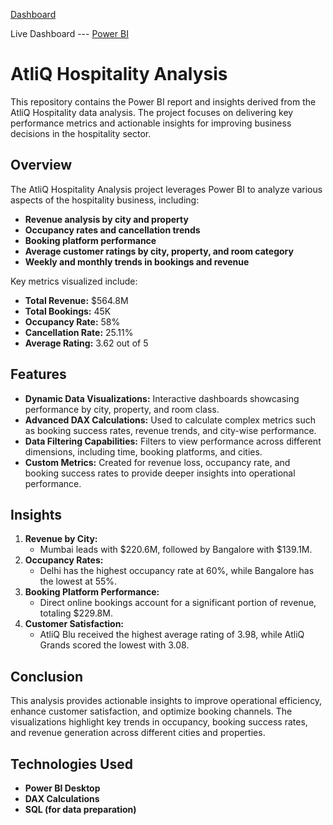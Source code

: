 

[Dashboard](https://github.com/Chatterjee18/AtliQ-Hospitality-Analysis/blob/b522210341792a592a583582a7ef631bca3d8122/AtliQ%20Hospitality%20Analysis.pdf)

Live Dashboard --- [Power BI](https://app.powerbi.com/groups/me/reports/41782a70-1841-4670-b096-92763a511ae1/34c71cfc0c8045a3831a?experience=power-bi)

# AtliQ Hospitality Analysis

This repository contains the Power BI report and insights derived from the AtliQ Hospitality data analysis. The project focuses on delivering key performance metrics and actionable insights for improving business decisions in the hospitality sector.

## Overview

The AtliQ Hospitality Analysis project leverages Power BI to analyze various aspects of the hospitality business, including:

- **Revenue analysis by city and property**
- **Occupancy rates and cancellation trends**
- **Booking platform performance**
- **Average customer ratings by city, property, and room category**
- **Weekly and monthly trends in bookings and revenue**

Key metrics visualized include:
- **Total Revenue:** $564.8M
- **Total Bookings:** 45K
- **Occupancy Rate:** 58%
- **Cancellation Rate:** 25.11%
- **Average Rating:** 3.62 out of 5

## Features

- **Dynamic Data Visualizations:** Interactive dashboards showcasing performance by city, property, and room class.
- **Advanced DAX Calculations:** Used to calculate complex metrics such as booking success rates, revenue trends, and city-wise performance.
- **Data Filtering Capabilities:** Filters to view performance across different dimensions, including time, booking platforms, and cities.
- **Custom Metrics:** Created for revenue loss, occupancy rate, and booking success rates to provide deeper insights into operational performance.

## Insights

1. **Revenue by City:** 
   - Mumbai leads with $220.6M, followed by Bangalore with $139.1M.
2. **Occupancy Rates:**
   - Delhi has the highest occupancy rate at 60%, while Bangalore has the lowest at 55%.
3. **Booking Platform Performance:**
   - Direct online bookings account for a significant portion of revenue, totaling $229.8M.
4. **Customer Satisfaction:**
   - AtliQ Blu received the highest average rating of 3.98, while AtliQ Grands scored the lowest with 3.08.

## Conclusion

This analysis provides actionable insights to improve operational efficiency, enhance customer satisfaction, and optimize booking channels. The visualizations highlight key trends in occupancy, booking success rates, and revenue generation across different cities and properties.

## Technologies Used

- **Power BI Desktop**
- **DAX Calculations**
- **SQL (for data preparation)**


